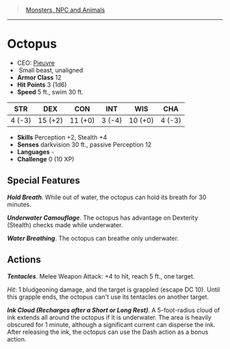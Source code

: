 ﻿---
!MonsterItem
Family: MonsterVO
Type: beast
Size: Small
Alignment: unaligned
ArmorClass: 12
HitPoints: 3 (1d6)
Speed: 5 ft., swim 30 ft.
Strength: ' 4 (-3)'
Dexterity: 15 (+2)
Constitution: 11 (+0)
Intelligence: ' 3 (-4)'
Wisdom: 10 (+0)
Charisma: ' 4 (-3)'
Skills: Perception +2, Stealth +4
Senses: darkvision 30 ft., passive Perception 12
Languages: '-'
Challenge: 0 (10 XP)
Id: monsters_vo.md#octopus
ParentLink: monsters_vo.md#monsters-npc-and-animals
Name: Octopus
ParentName: Monsters, NPC and Animals
NameLevel: 1
AltName: '[Pieuvre](hd_monsters_pieuvre.md)'
Attributes: {}
AttributesDictionary: >+
  {}

---
> [Monsters, NPC and Animals](srd_monsters.md)

---

# Octopus

- CEO: [Pieuvre](hd_monsters_pieuvre.md)
-  Small beast, unaligned
- **Armor Class** 12
- **Hit Points** 3 (1d6)
- **Speed** 5 ft., swim 30 ft.

|STR|DEX|CON|INT|WIS|CHA|
|---|---|---|---|---|---|
| 4 (-3)|15 (+2)|11 (+0)| 3 (-4)|10 (+0)| 4 (-3)|

- **Skills** Perception +2, Stealth +4
- **Senses** darkvision 30 ft., passive Perception 12
- **Languages** -
- **Challenge** 0 (10 XP)

## Special Features

**_Hold Breath_**. While out of water, the octopus can hold its breath for 30 minutes.

**_Underwater Camouflage_**. The octopus has advantage on Dexterity (Stealth) checks made while underwater.

**_Water Breathing_**. The octopus can breathe only underwater.

## Actions

**_Tentacles_**. Melee Weapon Attack: +4 to hit, reach 5 ft., one target.

_Hit_: 1 bludgeoning damage, and the target is grappled (escape DC 10). Until this grapple ends, the octopus can't use its tentacles on another target.

**_Ink Cloud (Recharges after a Short or Long Rest)_**. A 5-foot-radius cloud of ink extends all around the octopus if it is underwater. The area is heavily obscured for 1 minute, although a significant current can disperse the ink. After releasing the ink, the octopus can use the Dash action as a bonus action.

